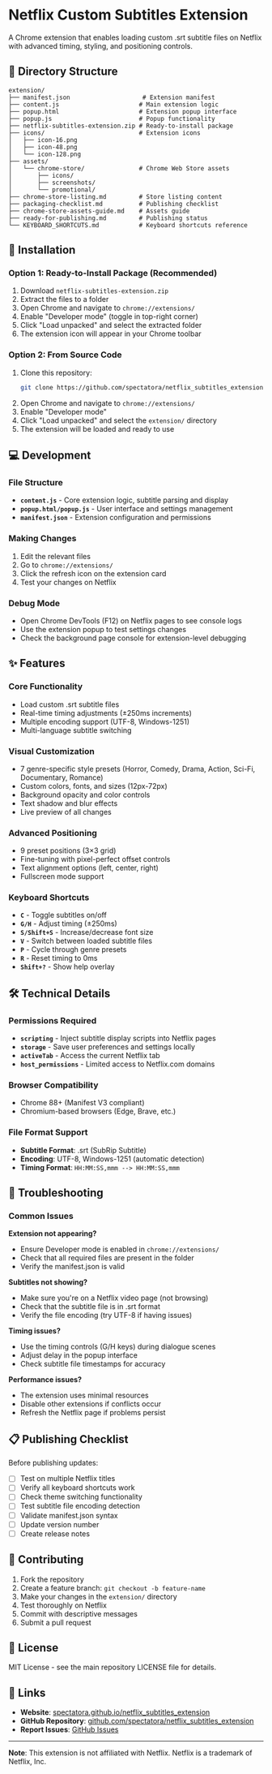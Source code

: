 # Netflix Custom Subtitles Extension

A Chrome extension that enables loading custom .srt subtitle files on Netflix with advanced timing, styling, and positioning controls.

## 📂 Directory Structure

```
extension/
├── manifest.json                    # Extension manifest
├── content.js                      # Main extension logic  
├── popup.html                      # Extension popup interface
├── popup.js                        # Popup functionality
├── netflix-subtitles-extension.zip # Ready-to-install package
├── icons/                          # Extension icons
│   ├── icon-16.png
│   ├── icon-48.png
│   └── icon-128.png
├── assets/
│   └── chrome-store/               # Chrome Web Store assets
│       ├── icons/
│       ├── screenshots/
│       └── promotional/
├── chrome-store-listing.md         # Store listing content
├── packaging-checklist.md          # Publishing checklist
├── chrome-store-assets-guide.md    # Assets guide
├── ready-for-publishing.md         # Publishing status
└── KEYBOARD_SHORTCUTS.md           # Keyboard shortcuts reference
```

## 🚀 Installation

### Option 1: Ready-to-Install Package (Recommended)
1. Download `netflix-subtitles-extension.zip`
2. Extract the files to a folder
3. Open Chrome and navigate to `chrome://extensions/`
4. Enable "Developer mode" (toggle in top-right corner)
5. Click "Load unpacked" and select the extracted folder
6. The extension icon will appear in your Chrome toolbar

### Option 2: From Source Code
1. Clone this repository:
   ```bash
   git clone https://github.com/spectatora/netflix_subtitles_extension.git
   ```
2. Open Chrome and navigate to `chrome://extensions/`
3. Enable "Developer mode"
4. Click "Load unpacked" and select the `extension/` directory
5. The extension will be loaded and ready to use

## 💻 Development

### File Structure
- **`content.js`** - Core extension logic, subtitle parsing and display
- **`popup.html/popup.js`** - User interface and settings management
- **`manifest.json`** - Extension configuration and permissions

### Making Changes
1. Edit the relevant files
2. Go to `chrome://extensions/`
3. Click the refresh icon on the extension card
4. Test your changes on Netflix

### Debug Mode
- Open Chrome DevTools (F12) on Netflix pages to see console logs
- Use the extension popup to test settings changes
- Check the background page console for extension-level debugging

## ✨ Features

### Core Functionality
- Load custom .srt subtitle files
- Real-time timing adjustments (±250ms increments)
- Multiple encoding support (UTF-8, Windows-1251)
- Multi-language subtitle switching

### Visual Customization
- 7 genre-specific style presets (Horror, Comedy, Drama, Action, Sci-Fi, Documentary, Romance)
- Custom colors, fonts, and sizes (12px-72px)
- Background opacity and color controls
- Text shadow and blur effects
- Live preview of all changes

### Advanced Positioning
- 9 preset positions (3×3 grid)
- Fine-tuning with pixel-perfect offset controls
- Text alignment options (left, center, right)
- Fullscreen mode support

### Keyboard Shortcuts
- **`C`** - Toggle subtitles on/off
- **`G/H`** - Adjust timing (±250ms)
- **`S/Shift+S`** - Increase/decrease font size
- **`V`** - Switch between loaded subtitle files
- **`P`** - Cycle through genre presets
- **`R`** - Reset timing to 0ms
- **`Shift+?`** - Show help overlay

## 🛠️ Technical Details

### Permissions Required
- **`scripting`** - Inject subtitle display scripts into Netflix pages
- **`storage`** - Save user preferences and settings locally
- **`activeTab`** - Access the current Netflix tab
- **`host_permissions`** - Limited access to Netflix.com domains

### Browser Compatibility
- Chrome 88+ (Manifest V3 compliant)
- Chromium-based browsers (Edge, Brave, etc.)

### File Format Support
- **Subtitle Format**: .srt (SubRip Subtitle)
- **Encoding**: UTF-8, Windows-1251 (automatic detection)
- **Timing Format**: `HH:MM:SS,mmm --> HH:MM:SS,mmm`

## 🔧 Troubleshooting

### Common Issues

**Extension not appearing?**
- Ensure Developer mode is enabled in `chrome://extensions/`
- Check that all required files are present in the folder
- Verify the manifest.json is valid

**Subtitles not showing?**
- Make sure you're on a Netflix video page (not browsing)
- Check that the subtitle file is in .srt format
- Verify the file encoding (try UTF-8 if having issues)

**Timing issues?**
- Use the timing controls (G/H keys) during dialogue scenes
- Adjust delay in the popup interface
- Check subtitle file timestamps for accuracy

**Performance issues?**
- The extension uses minimal resources
- Disable other extensions if conflicts occur
- Refresh the Netflix page if problems persist

## 📋 Publishing Checklist

Before publishing updates:
- [ ] Test on multiple Netflix titles
- [ ] Verify all keyboard shortcuts work
- [ ] Check theme switching functionality
- [ ] Test subtitle file encoding detection
- [ ] Validate manifest.json syntax
- [ ] Update version number
- [ ] Create release notes

## 🤝 Contributing

1. Fork the repository
2. Create a feature branch: `git checkout -b feature-name`
3. Make your changes in the `extension/` directory
4. Test thoroughly on Netflix
5. Commit with descriptive messages
6. Submit a pull request

## 📄 License

MIT License - see the main repository LICENSE file for details.

## 🔗 Links

- **Website**: [spectatora.github.io/netflix_subtitles_extension](https://spectatora.github.io/netflix_subtitles_extension)
- **GitHub Repository**: [github.com/spectatora/netflix_subtitles_extension](https://github.com/spectatora/netflix_subtitles_extension)
- **Report Issues**: [GitHub Issues](https://github.com/spectatora/netflix_subtitles_extension/issues)

---

**Note**: This extension is not affiliated with Netflix. Netflix is a trademark of Netflix, Inc. 